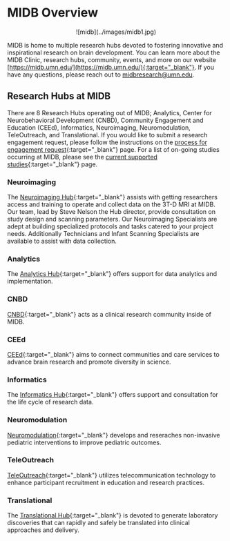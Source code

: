 # MIDB Overview
<figure markdown="span" align='center'>
    ![midb](../images/midb1.jpg)
</figure>

MIDB is home to multiple research hubs devoted to fostering innovative and inspirational research on brain development. You can learn more about the MIDB Clinic, research hubs, community, events, and more on our website [https://midb.umn.edu/](https://midb.umn.edu/){:target="_blank"}. If you have any questions, please reach out to midbresearch@umn.edu.

## Research Hubs at MIDB
There are 8 Research Hubs operating out of MIDB; Analytics, Center for Neurobehavioral Development (CNBD), Community Engagement and Education (CEEd), Informatics, Neuroimaging, Neuromodulation, TeleOutreach, and Translational. If you would like to submit a research engagement request, please follow the instructions on the [process for engagement request](https://midb.umn.edu/research-services/engage-midb-service-hubs/process-engagement-request){:target="_blank"} page. For a list of on-going studies occurring at MIDB, please see the [current supported studies](https://midb.umn.edu/current-studies-supported-midb){:target="_blank"} page.

### Neuroimaging
The [Neuroimaging Hub](https://midb.umn.edu/research/neuroimaging){:target="_blank"} assists with getting researchers access and training to operate and collect data on the 3T-D MRI at MIDB. Our team, lead by Steve Nelson the Hub director, provide consultation on study design and scanning parameters. Our Neuroimaging Specialists are adept at building specialized protocols and tasks catered to your project needs. Additionally Technicians and Infant Scanning Specialists are available to assist with data collection.

### Analytics
The [Analytics Hub](https://midb.umn.edu/research/analytics){:target="_blank"} offers support for data analytics and implementation. 

### CNBD
[CNBD](https://midb.umn.edu/research/center-for-neurobehavioral-development){:target="_blank"} acts as a clinical research community inside of MIDB. 

### CEEd
[CEEd](https://midb.umn.edu/research/community-engagement-education){:target="_blank"} aims to connect communities and care services to advance brain research and promote diversity in science.

### Informatics
The [Informatics Hub](https://midb.umn.edu/research/informatics){:target="_blank"} offers support and consultation for the life cycle of research data.


### Neuromodulation
[Neuromodulation](https://midb.umn.edu/research/neuromodulation){:target="_blank"} develops and reseraches non-invasive pediatric interventions to improve pediatric outcomes.

### TeleOutreach
[TeleOutreach](https://midb.umn.edu/research/teleoutreach){:target="_blank"} utilizes telecommunication technology to enhance participant recruitment in education and research practices.

### Translational
The [Translational Hub](https://midb.umn.edu/research/translational){:target="_blank"} is devoted to generate laboratory discoveries that can rapidly and safely be translated into clinical approaches and delivery.